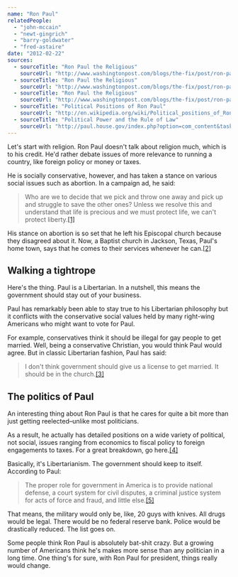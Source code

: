 ```yaml
---
name: "Ron Paul"
relatedPeople:
  - "john-mccain"
  - "newt-gingrich"
  - "barry-goldwater"
  - "fred-astaire"
date: "2012-02-22"
sources:
  - sourceTitle: "Ron Paul the Religious"
    sourceUrl: "http://www.washingtonpost.com/blogs/the-fix/post/ron-paul-the-religious/2011/10/14/gIQAPdUFkL_blog.html"
  - sourceTitle: "Ron Paul the Religious"
    sourceUrl: "http://www.washingtonpost.com/blogs/the-fix/post/ron-paul-the-religious/2011/10/14/gIQAPdUFkL_blog.html"
  - sourceTitle: "Ron Paul the Religious"
    sourceUrl: "http://www.washingtonpost.com/blogs/the-fix/post/ron-paul-the-religious/2011/10/14/gIQAPdUFkL_blog.html"
  - sourceTitle: "Political Positions of Ron Paul"
    sourceUrl: "http://en.wikipedia.org/wiki/Political_positions_of_Ron_Paul"
  - sourceTitle: "Political Power and the Rule of Law"
    sourceUrl: "http://paul.house.gov/index.php?option=com_content&task=view&id=1106&Itemid=69"
---
```


Let's start with religion. Ron Paul doesn't talk about religion much, which is to his credit. He'd rather debate issues of more relevance to running a country, like foreign policy or money or taxes.

He is socially conservative, however, and has taken a stance on various social issues such as abortion. In a campaign ad, he said:

>Who are we to decide that we pick and throw one away and pick up and struggle to save the other ones? Unless we resolve this and understand that life is precious and we must protect life, we can't protect liberty.<a class="source-citation" href="http://www.washingtonpost.com/blogs/the-fix/post/ron-paul-the-religious/2011/10/14/gIQAPdUFkL_blog.html" title="Ron Paul the Religious">[1]</a>

His stance on abortion is so set that he left his Episcopal church because they disagreed about it. Now, a Baptist church in Jackson, Texas, Paul's home town, says that he comes to their services whenever he can.<a class="source-citation" href="http://www.washingtonpost.com/blogs/the-fix/post/ron-paul-the-religious/2011/10/14/gIQAPdUFkL_blog.html" title="Ron Paul the Religious">[2]</a>

## Walking a tightrope

Here's the thing. Paul is a Libertarian. In a nutshell, this means the government should stay out of your business.

Paul has remarkably been able to stay true to his Libertarian philosophy but it conflicts with the conservative social values held by many right-wing Americans who might want to vote for Paul.

For example, conservatives think it should be illegal for gay people to get married. Well, being a conservative Christian, you would think Paul would agree. But in classic Libertarian fashion, Paul has said:

>I don't think government should give us a license to get married. It should be in the church.<a class="source-citation" href="http://www.washingtonpost.com/blogs/the-fix/post/ron-paul-the-religious/2011/10/14/gIQAPdUFkL_blog.html" title="Ron Paul the Religious">[3]</a>

## The politics of Paul

An interesting thing about Ron Paul is that he cares for quite a bit more than just getting reelected–unlike most politicians.

As a result, he actually has detailed positions on a wide variety of political, not social, issues ranging from economics to fiscal policy to foreign engagements to taxes. For a great breakdown, go here.<a class="source-citation" href="http://en.wikipedia.org/wiki/Political_positions_of_Ron_Paul" title="Political Positions of Ron Paul">[4]</a>

Basically, it's Libertarianism. The government should keep to itself. According to Paul:

>The proper role for government in America is to provide national defense, a court system for civil disputes, a criminal justice system for acts of force and fraud, and little else.<a class="source-citation" href="http://paul.house.gov/index.php?option=com_content&task=view&id=1106&Itemid=69" title="Political Power and the Rule of Law">[5]</a>

That means, the military would only be, like, 20 guys with knives. All drugs would be legal. There would be no federal reserve bank. Police would be drastically reduced. The list goes on.

Some people think Ron Paul is absolutely bat-shit crazy. But a growing number of Americans think he's makes more sense than any politician in a long time. One thing's for sure, with Ron Paul for president, things really would change.